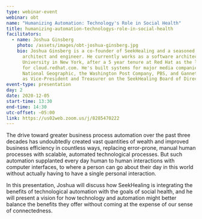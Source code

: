 ```yaml
---
type: webinar-event
webinar: obt
name: "Humanizing Automation: Technology's Role in Social Health"
title: humanizing-automation-technologys-role-in-social-health
facilitators:
  - name: Joshua Ginsberg
    photo: /assets/images/obt-joshua-ginsberg.jpg
    bio: Joshua Ginsberg is a co-founder of SeekHealing and a seasoned software
      architect and engineer. He currently works as a software architect for Columbia
      University in New York, after a 5 year tenure at Red Hat as the lead architect
      for cloud.redhat.com. He's built systems for major media companies such as
      National Geographic, the Washington Post Company, PBS, and Gannett. He serves
      as Vice-President and Treasurer on the SeekHealing Board of Directors.
event-type: presentation
day: 2
date: 2020-12-05
start-time: 13:30
end-time: 14:30
utc-offset: −05:00
link: https://us02web.zoom.us/j/8285470222
---
```


The drive toward greater business process automation over the past three decades has
undoubtedly created vast quantities of wealth and improved business efficiency in
countless ways, replacing error-prone, manual human processes with scalable, automated
technological processes. But such automation supplanted every day human to human
interactions with computer interfaces, to where a person can go about their day in this
world without actually having to have a single personal interaction.

In this presentation, Joshua will discuss how SeekHealing is integrating the benefits
of technological automation with the goals of social health, and he will present a
vision for how technology and automation might better balance the benefits they offer
without coming at the expense of our sense of connectedness.
